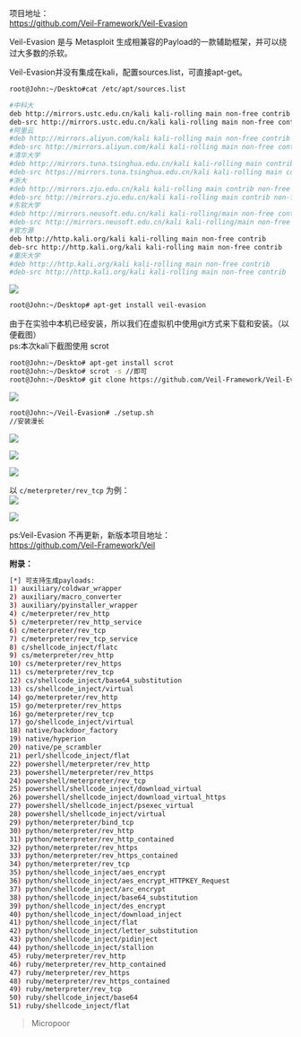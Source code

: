 项目地址：  
https://github.com/Veil-Framework/Veil-Evasion

Veil-Evasion 是与 Metasploit 生成相兼容的Payload的一款辅助框架，并可以绕过大多数的杀软。

Veil-Evasion并没有集成在kali，配置sources.list，可直接apt-get。
```bash
root@John:~/Deskto#cat /etc/apt/sources.list

#中科大
deb http://mirrors.ustc.edu.cn/kali kali-rolling main non-free contrib
deb-src http://mirrors.ustc.edu.cn/kali kali-rolling main non-free contrib
#阿里云
#deb http://mirrors.aliyun.com/kali kali-rolling main non-free contrib
#deb-src http://mirrors.aliyun.com/kali kali-rolling main non-free contrib
#清华大学
#deb http://mirrors.tuna.tsinghua.edu.cn/kali kali-rolling main contrib non-free 
#deb-src https://mirrors.tuna.tsinghua.edu.cn/kali kali-rolling main contrib non-free 
#浙大
#deb http://mirrors.zju.edu.cn/kali kali-rolling main contrib non-free
#deb-src http://mirrors.zju.edu.cn/kali kali-rolling main contrib non-free
#东软大学
#deb http://mirrors.neusoft.edu.cn/kali kali-rolling/main non-free contrib
#deb-src http://mirrors.neusoft.edu.cn/kali kali-rolling/main non-free contrib 
#官方源
deb http://http.kali.org/kali kali-rolling main non-free contrib 
deb-src http://http.kali.org/kali kali-rolling main non-free contrib 
#重庆大学
#deb http://http.kali.org/kali kali-rolling main non-free contrib 
#deb-src http://http.kali.org/kali kali-rolling main non-free contrib
```  

![](media/0bf8f9c39799eabc1ad3525e6635d060.jpg)  

```bash
root@John:~/Desktop# apt-get install veil-evasion
```

由于在实验中本机已经安装，所以我们在虚拟机中使用git方式来下载和安装。（以便截图）  
ps:本次kali下截图使用 scrot  

```bash
root@John:~/Deskto# apt-get install scrot
root@John:~/Deskto# scrot -s //即可
root@John:~/Deskto# git clone https://github.com/Veil-Framework/Veil-Evasion.git
```  

![](media/9665385060c79f6175e74032ad2e5f5f.jpg)

```bash
root@John:~/Veil-Evasion# ./setup.sh 
//安装漫长
```  
![](media/b1a88b6e639e83ba04dcb815f1be3035.jpg)  

![](media/65807c037d2e0d7f6330de1be8bf7801.jpg)  

![](media/a6dd85c8811146b386d748891dc40ee8.jpg)  

以 `c/meterpreter/rev_tcp` 为例：  
![](media/6d0b6469b0b5b2cfcee03a1d9544441a.jpg)  

![](media/10b9071c854c0a2eeea642cc6fd4023c.jpg)  

ps:Veil-Evasion 不再更新，新版本项目地址：  
https://github.com/Veil-Framework/Veil

**附录：**
```bash
[*] 可支持生成payloads:  
1) auxiliary/coldwar_wrapper  
2) auxiliary/macro_converter  
3) auxiliary/pyinstaller_wrapper  
4) c/meterpreter/rev_http  
5) c/meterpreter/rev_http_service  
6) c/meterpreter/rev_tcp  
7) c/meterpreter/rev_tcp_service  
8) c/shellcode_inject/flatc  
9) cs/meterpreter/rev_http  
10) cs/meterpreter/rev_https  
11) cs/meterpreter/rev_tcp  
12) cs/shellcode_inject/base64_substitution  
13) cs/shellcode_inject/virtual  
14) go/meterpreter/rev_http  
15) go/meterpreter/rev_https  
16) go/meterpreter/rev_tcp  
17) go/shellcode_inject/virtual  
18) native/backdoor_factory  
19) native/hyperion  
20) native/pe_scrambler  
21) perl/shellcode_inject/flat  
22) powershell/meterpreter/rev_http  
23) powershell/meterpreter/rev_https  
24) powershell/meterpreter/rev_tcp  
25) powershell/shellcode_inject/download_virtual  
26) powershell/shellcode_inject/download_virtual_https  
27) powershell/shellcode_inject/psexec_virtual  
28) powershell/shellcode_inject/virtual  
29) python/meterpreter/bind_tcp  
30) python/meterpreter/rev_http  
31) python/meterpreter/rev_http_contained  
32) python/meterpreter/rev_https  
33) python/meterpreter/rev_https_contained  
34) python/meterpreter/rev_tcp  
35) python/shellcode_inject/aes_encrypt  
36) python/shellcode_inject/aes_encrypt_HTTPKEY_Request  
37) python/shellcode_inject/arc_encrypt  
38) python/shellcode_inject/base64_substitution  
39) python/shellcode_inject/des_encrypt  
40) python/shellcode_inject/download_inject  
41) python/shellcode_inject/flat  
42) python/shellcode_inject/letter_substitution  
43) python/shellcode_inject/pidinject  
44) python/shellcode_inject/stallion  
45) ruby/meterpreter/rev_http  
46) ruby/meterpreter/rev_http_contained  
47) ruby/meterpreter/rev_https  
48) ruby/meterpreter/rev_https_contained  
49) ruby/meterpreter/rev_tcp  
50) ruby/shellcode_inject/base64  
51) ruby/shellcode_inject/flat  
```
>   Micropoor
